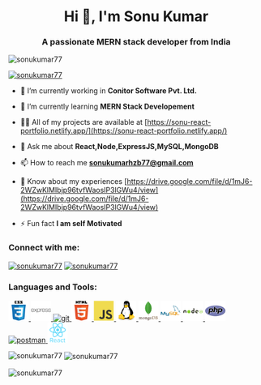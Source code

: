 <h1 align="center">Hi 👋, I'm Sonu Kumar</h1>
<h3 align="center">A passionate MERN stack developer from India</h3>

<p align="left"> <img src="https://komarev.com/ghpvc/?username=sonukumar77&label=Profile%20views&color=0e75b6&style=flat" alt="sonukumar77" /> </p>

<p align="left"> <a href="https://github.com/ryo-ma/github-profile-trophy"><img src="https://github-profile-trophy.vercel.app/?username=sonukumar77" alt="sonukumar77" /></a> </p>

- 🔭 I’m currently working in **Conitor Software Pvt. Ltd.**

- 🌱 I’m currently learning **MERN Stack Developement**

- 👨‍💻 All of my projects are available at [https://sonu-react-portfolio.netlify.app/](https://sonu-react-portfolio.netlify.app/)

- 💬 Ask me about **React,Node,ExpressJS,MySQL,MongoDB**

- 📫 How to reach me **sonukumarhzb77@gmail.com**

- 📄 Know about my experiences [https://drive.google.com/file/d/1mJ6-2WZwKlMIbjp96tvfWaosIP3lGWu4/view](https://drive.google.com/file/d/1mJ6-2WZwKlMIbjp96tvfWaosIP3lGWu4/view)

- ⚡ Fun fact **I am self Motivated**

<h3 align="left">Connect with me:</h3>
<p align="left">
<a href="https://linkedin.com/in/sonukumar77" target="blank"><img align="center" src="https://raw.githubusercontent.com/rahuldkjain/github-profile-readme-generator/master/src/images/icons/Social/linked-in-alt.svg" alt="sonukumar77" height="30" width="40" /></a>
<a href="https://www.hackerrank.com/sonukumar77" target="blank"><img align="center" src="https://raw.githubusercontent.com/rahuldkjain/github-profile-readme-generator/master/src/images/icons/Social/hackerrank.svg" alt="sonukumar77" height="30" width="40" /></a>
</p>

<h3 align="left">Languages and Tools:</h3>
<p align="left"> <a href="https://www.w3schools.com/css/" target="_blank" rel="noreferrer"> <img src="https://raw.githubusercontent.com/devicons/devicon/master/icons/css3/css3-original-wordmark.svg" alt="css3" width="40" height="40"/> </a> <a href="https://expressjs.com" target="_blank" rel="noreferrer"> <img src="https://raw.githubusercontent.com/devicons/devicon/master/icons/express/express-original-wordmark.svg" alt="express" width="40" height="40"/> </a> <a href="https://git-scm.com/" target="_blank" rel="noreferrer"> <img src="https://www.vectorlogo.zone/logos/git-scm/git-scm-icon.svg" alt="git" width="40" height="40"/> </a> <a href="https://www.w3.org/html/" target="_blank" rel="noreferrer"> <img src="https://raw.githubusercontent.com/devicons/devicon/master/icons/html5/html5-original-wordmark.svg" alt="html5" width="40" height="40"/> </a> <a href="https://developer.mozilla.org/en-US/docs/Web/JavaScript" target="_blank" rel="noreferrer"> <img src="https://raw.githubusercontent.com/devicons/devicon/master/icons/javascript/javascript-original.svg" alt="javascript" width="40" height="40"/> </a> <a href="https://www.linux.org/" target="_blank" rel="noreferrer"> <img src="https://raw.githubusercontent.com/devicons/devicon/master/icons/linux/linux-original.svg" alt="linux" width="40" height="40"/> </a> <a href="https://www.mongodb.com/" target="_blank" rel="noreferrer"> <img src="https://raw.githubusercontent.com/devicons/devicon/master/icons/mongodb/mongodb-original-wordmark.svg" alt="mongodb" width="40" height="40"/> </a> <a href="https://www.mysql.com/" target="_blank" rel="noreferrer"> <img src="https://raw.githubusercontent.com/devicons/devicon/master/icons/mysql/mysql-original-wordmark.svg" alt="mysql" width="40" height="40"/> </a> <a href="https://nodejs.org" target="_blank" rel="noreferrer"> <img src="https://raw.githubusercontent.com/devicons/devicon/master/icons/nodejs/nodejs-original-wordmark.svg" alt="nodejs" width="40" height="40"/> </a> <a href="https://www.php.net" target="_blank" rel="noreferrer"> <img src="https://raw.githubusercontent.com/devicons/devicon/master/icons/php/php-original.svg" alt="php" width="40" height="40"/> </a> <a href="https://postman.com" target="_blank" rel="noreferrer"> <img src="https://www.vectorlogo.zone/logos/getpostman/getpostman-icon.svg" alt="postman" width="40" height="40"/> </a> <a href="https://reactjs.org/" target="_blank" rel="noreferrer"> <img src="https://raw.githubusercontent.com/devicons/devicon/master/icons/react/react-original-wordmark.svg" alt="react" width="40" height="40"/> </a> </p>

<p><img align="left" src="https://github-readme-stats.vercel.app/api/top-langs?username=sonukumar77&show_icons=true&locale=en&layout=compact" alt="sonukumar77" /></p>

<p>&nbsp;<img align="center" src="https://github-readme-stats.vercel.app/api?username=sonukumar77&show_icons=true&locale=en" alt="sonukumar77" /></p>

<p><img align="center" src="https://github-readme-streak-stats.herokuapp.com/?user=sonukumar77&" alt="sonukumar77" /></p>
